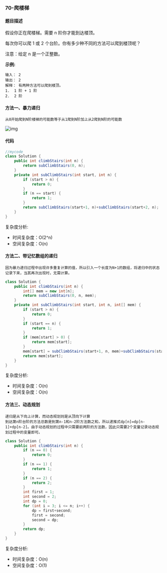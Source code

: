 ### 70-爬楼梯

#### 题目描述

假设你正在爬楼梯。需要 n 阶你才能到达楼顶。

每次你可以爬 1 或 2 个台阶。你有多少种不同的方法可以爬到楼顶呢？

注意：给定 n 是一个正整数。

**示例:**

```
输入： 2
输出： 2
解释： 有两种方法可以爬到楼顶。
1.  1 阶 + 1 阶
2.  2 阶
```

#### 方法一、暴力递归
    从0开始爬到N阶楼梯的可能数等于从1爬到N阶加上从2爬到N阶的可能数

![img](https://pic.leetcode-cn.com/07a21d45a33309d39925127eb0a8611fce5212cb932e4a6fe9914b30c885d1f6-file_1555697913334)

#### 代码

```java
//mycode
class Solution {
    public int climbStairs(int n) {
        return subClimbStairs(0, n);
    }
    private int subClimbStairs(int start, int n) {
        if (start > n) {
            return 0;
        }
        if (n == start) {
            return 1;
        }
        return subClimbStairs(start+1, n)+subClimbStairs(start+2, n);
    }
}
```
复杂度分析:
* 时间复杂度：O(2^n)
* 空间复杂度：O(n)

#### 方法二、带记忆数组的递归
    因为暴力递归过程中出现许多重复计算的值，所以引入一个长度为N+1的数组，将递归中的状态记录下来，当其再次出现时，无需计算。

```java
class Solution {
    public int climbStairs(int n) {
        int[] mem = new int[n]; 
        return subClimbStairs(0, n, mem);
    }
    private int subClimbStairs(int start, int n, int[] mem) {
        if (start > n) {
            return 0;
        }     
        if (start == n) {
            return 1;
        }
        if (mem[start] > 0) {
            return mem[start];
        }
        mem[start] = subClimbStairs(start+1, n, mem)+subClimbStairs(start+2, n, mem);
        return mem[start];
    }
}
```
复杂度分析:
* 时间复杂度：O(n)
* 空间复杂度：O(n)

#### 方法三、动态规划
    递归是从下向上计算，而动态规划则是从顶向下计算
    到达第n阶台阶的方法总数是到第n-1和n-2阶方法数之和，所以递推式dp[n]=dp[n-1]+dp[n-2]。由于动态规划的过程中只需要前两阶的方法数，因此只需要2个变量记录动态规划过程中的变量即可。

```java
class Solution {
    public int climbStairs(int n) {
        if (n == 0) {
            return 0;
        }
        if (n == 1) {
            return 1;
        }
        if (n == 2) {
            return 2;
        }
        int first = 1;
        int second = 2;
        int dp = 0;
        for (int i = 3; i <= n; i++) {
            dp = first+second;
            first = second;
            second = dp;
        }
        return dp;
    }
}
```
复杂度分析:
* 时间复杂度：O(n)
* 空间复杂度：O(1)

